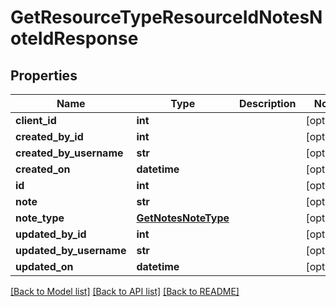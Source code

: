 # GetResourceTypeResourceIdNotesNoteIdResponse

## Properties
Name | Type | Description | Notes
------------ | ------------- | ------------- | -------------
**client_id** | **int** |  | [optional] 
**created_by_id** | **int** |  | [optional] 
**created_by_username** | **str** |  | [optional] 
**created_on** | **datetime** |  | [optional] 
**id** | **int** |  | [optional] 
**note** | **str** |  | [optional] 
**note_type** | [**GetNotesNoteType**](GetNotesNoteType.md) |  | [optional] 
**updated_by_id** | **int** |  | [optional] 
**updated_by_username** | **str** |  | [optional] 
**updated_on** | **datetime** |  | [optional] 

[[Back to Model list]](../README.md#documentation-for-models) [[Back to API list]](../README.md#documentation-for-api-endpoints) [[Back to README]](../README.md)

